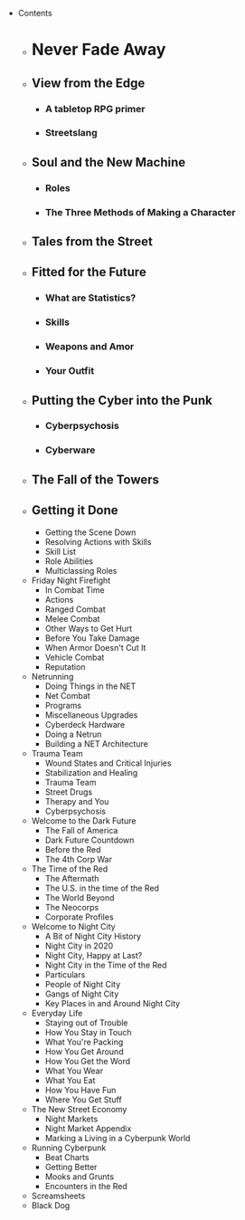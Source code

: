 - Contents
	- # Never Fade Away
	- ## View from the Edge
		- ### A tabletop RPG primer
		- ### Streetslang
	- ## Soul and the New Machine
		- ### Roles
		- ### The Three Methods of Making a Character
	- ## Tales from the Street
	- ## Fitted for the Future
		- ### What are Statistics?
		- ### Skills
		- ### Weapons and Amor
		- ### Your Outfit
	- ## Putting the Cyber into the Punk
		- ### Cyberpsychosis
		- ### Cyberware
	- ## The Fall of the Towers
	- ## Getting it Done
		- Getting the Scene Down
		- Resolving Actions with Skills
		- Skill List
		- Role Abilities
		- Multiclassing Roles
	- Friday Night Firefight
		- In Combat Time
		- Actions
		- Ranged Combat
		- Melee Combat
		- Other Ways to Get Hurt
		- Before You Take Damage
		- When Armor Doesn't Cut It
		- Vehicle Combat
		- Reputation
	- Netrunning
		- Doing Things in the NET
		- Net Combat
		- Programs
		- Miscellaneous Upgrades
		- Cyberdeck Hardware
		- Doing a Netrun
		- Building a NET Architecture
	- Trauma Team
		- Wound States and Critical Injuries
		- Stabilization and Healing
		- Trauma Team
		- Street Drugs
		- Therapy and You
		- Cyberpsychosis
	- Welcome to the Dark Future
		- The Fall of America
		- Dark Future Countdown
		- Before the Red
		- The 4th Corp War
	- The Time of the Red
		- The Aftermath
		- The U.S. in the time of the Red
		- The World Beyond
		- The Neocorps
		- Corporate Profiles
	- Welcome to Night City
		- A Bit of Night City History
		- Night City in 2020
		- Night City, Happy at Last?
		- Night City in the Time of the Red
		- Particulars
		- People of Night City
		- Gangs of Night City
		- Key Places in and Around Night City
	- Everyday Life
		- Staying out of Trouble
		- How You Stay in Touch
		- What You're Packing
		- How You Get Around
		- How You Get the Word
		- What You Wear
		- What You Eat
		- How You Have Fun
		- Where You Get Stuff
	- The New Street Economy
		- Night Markets
		- Night Market Appendix
		- Marking a Living in a Cyberpunk World
	- Running Cyberpunk
		- Beat Charts
		- Getting Better
		- Mooks and Grunts
		- Encounters in the Red
	- Screamsheets
	- Black Dog